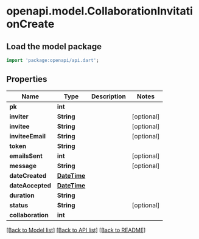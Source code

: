 # openapi.model.CollaborationInvitationCreate

## Load the model package
```dart
import 'package:openapi/api.dart';
```

## Properties
Name | Type | Description | Notes
------------ | ------------- | ------------- | -------------
**pk** | **int** |  | 
**inviter** | **String** |  | [optional] 
**invitee** | **String** |  | [optional] 
**inviteeEmail** | **String** |  | [optional] 
**token** | **String** |  | 
**emailsSent** | **int** |  | [optional] 
**message** | **String** |  | [optional] 
**dateCreated** | [**DateTime**](DateTime.md) |  | 
**dateAccepted** | [**DateTime**](DateTime.md) |  | 
**duration** | **String** |  | 
**status** | **String** |  | [optional] 
**collaboration** | **int** |  | 

[[Back to Model list]](../README.md#documentation-for-models) [[Back to API list]](../README.md#documentation-for-api-endpoints) [[Back to README]](../README.md)


